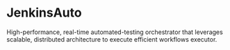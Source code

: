 # JenkinsAuto
High-performance, real-time automated-testing orchestrator that leverages scalable, distributed architecture to execute efficient workflows executor.
